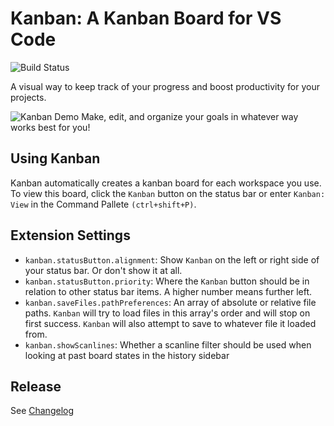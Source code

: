# Kanban: A Kanban Board for VS Code

![Build Status](https://github.com/lbauskar/kanban/actions/workflows/main.yml/badge.svg)

A visual way to keep track of your progress and boost productivity for your projects.

![Kanban Demo](https://raw.githubusercontent.com/lbauskar/kanban/main/images/demo.gif)
Make, edit, and organize your goals in whatever way works best for you!

## Using Kanban

Kanban automatically creates a kanban board for each workspace you use. To view this board, click the `Kanban` button on the status bar or enter `Kanban: View` in the Command Pallete `(ctrl+shift+P)`.

## Extension Settings

-   `kanban.statusButton.alignment`: Show `Kanban` on the left or right side of your status bar. Or don't show it at all.
-   `kanban.statusButton.priority`: Where the `Kanban` button should be in relation to other status bar items. A higher number means further left.
-   `kanban.saveFiles.pathPreferences`: An array of absolute or relative file paths. `Kanban` will try to load files in this array's order and will stop on first success. `Kanban` will also attempt to save to whatever file it loaded from.
-   `kanban.showScanlines`: Whether a scanline filter should be used when looking at past board states in the history sidebar

## Release

See [Changelog](CHANGELOG.md)
